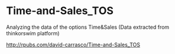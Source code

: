 # Time-and-Sales_TOS
Analyzing the data of the options Time&amp;Sales (Data extracted from thinkorswim platform)

http://rpubs.com/david-carrasco/Time-and-Sales_TOS
